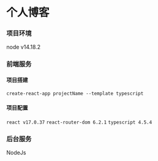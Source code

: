 # 个人博客

### 项目环境
node v14.18.2

### 前端服务
#### 项目搭建
`create-react-app projectName --template typescript`
#### 项目配置
`react v17.0.37`
`react-router-dom 6.2.1`
`typescript 4.5.4`

### 后台服务
NodeJs
